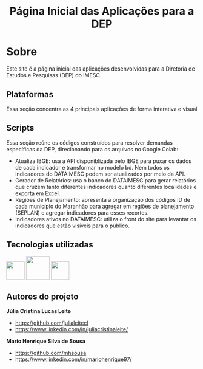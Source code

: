 <h1 align="center">Página Inicial das Aplicações para a DEP</h1>

# Sobre 
Este site é a página inicial das aplicações desenvolvidas para a Diretoria de Estudos e Pesquisas (DEP) do IMESC.

## Plataformas
Essa seção concentra as 4 principais aplicações de forma interativa e visual

## Scripts
Essa seção reúne os códigos construídos para resolver demandas específicas da DEP, direcionando para os arquivos no Google Colab:
  - Atualiza IBGE: usa a API disponiblizada pelo IBGE para puxar os dados de cada indicador e transformar no modelo bd. Nem todos os indicadores do DATAIMESC podem ser atualizados por meio da API.
  - Gerador de Relatórios: usa o banco do DATAIMESC para gerar relatórios que cruzem tanto diferentes indicadores quanto diferentes localidades e exporta em Excel.
  - Regiões de Planejamento: apresenta a organização dos códigos ID de cada município do Maranhão para agregar em regiões de planejamento (SEPLAN) e agregar indicadores para esses recortes.
  - Indicadores ativos no DATAIMESC: utiliza o front do site para levantar os indicadores que estão visíveis para o público.

## Tecnologias utilizadas
<p display="inline-block">
  <img width="48" src="https://s3.dualstack.us-east-2.amazonaws.com/pythondotorg-assets/media/community/logos/python-logo-only.png"/>
  <img width="62" src="https://resources.jetbrains.com/storage/products/company/brand/logos/jb_square.png"/>
  <img width="48" src="https://upload.wikimedia.org/wikipedia/commons/thumb/d/d0/Google_Colaboratory_SVG_Logo.svg/800px-Google_Colaboratory_SVG_Logo.svg.png"/>
</p>

## Autores do projeto
**Júlia Cristina Lucas Leite** 
  - https://github.com/julialeitecl
  - https://www.linkedin.com/in/juliacristinaleite/

**Mario Henrique Silva de Sousa** 
  - https://github.com/mhsousa
  - https://www.linkedin.com/in/mariohenrique97/
